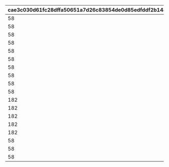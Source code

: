 |cae3c030d61fc28dffa50651a7d26c83854de0d85edfddf2b1481302bf54a509|2a4e85cc48732b38f71d707a9f4dcd05bced81931cfbfcd6d049c185ae3173c9|
| --- | --- |
|58|1008401|
|58|1008402|
|58|1008403|
|58|1008404|
|58|1008405|
|58|1011201|
|58|1011202|
|58|1011203|
|58|1011204|
|58|1011205|
|182|1015901|
|182|1015902|
|182|1015903|
|182|1015904|
|182|1015905|
|58|2004601|
|58|2004602|
|58|2004603|